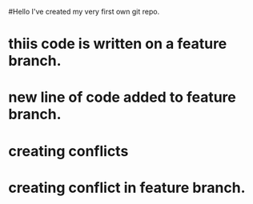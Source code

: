 #Hello I've created my very first own git repo.

# thiis code is written on a feature branch.

# new line of code added to feature branch.

# creating conflicts

# creating conflict in feature branch.
